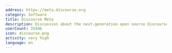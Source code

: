 ```yaml
---
address: https://meta.discourse.org
category: Software
title: Discourse Meta
description: Discussion about the next-generation open source Discourse forum software
userCount: 35446
icon: discourse.png
activity: very high
language: en
---
```

